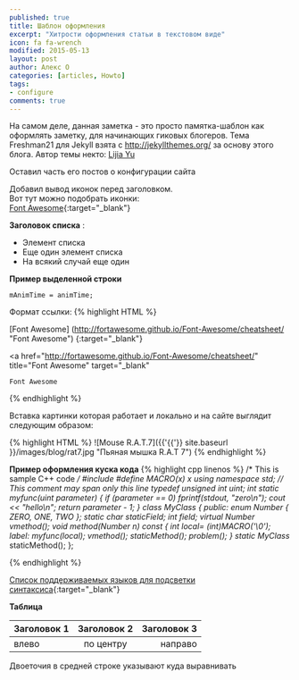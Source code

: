 ```yaml
---
published: true
title: Шаблон оформления
excerpt: "Хитрости оформления статьи в текстовом виде"
icon: fa fa-wrench
modified: 2015-05-13
layout: post
author: Алекс О 
categories: [articles, Howto]
tags:
- configure
comments: true
---
```


На самом деле, данная заметка - это просто памятка-шаблон как оформлять заметку, для начинающих гиковых блогеров.
Тема Freshman21 для Jekyll взята c http://jekyllthemes.org/ за основу этого блога. Автор темы некто:  [Lijia Yu](http://yulijia.net/freshman21/)

Оставил часть его постов о конфигурации сайта

Добавил вывод иконок перед заголовком.  
Вот тут можно подобрать иконки:  
[Font Awesome](http://fortawesome.github.io/Font-Awesome/cheatsheet/ "Font Awesome"){:target="_blank"}

**Заголовок списка** :

  - Элемент списка
  - Еще один элемент списка
  - На всякий случай еще один

**Пример выделенной строки**

`mAnimTime = animTime;`
<!-- more -->

Формат ссылки:
{% highlight HTML %}

[Font Awesome]
(http://fortawesome.github.io/Font-Awesome/cheatsheet/ "Font Awesome")
{:target="_blank"}

<!-- Ссылку необходимо записывать в виде одной строки. 
В примере разбито на строки, чтобы все поместилось на экран
Если все написано правильно в коде получится следующее: -->

<a 
  href="http://fortawesome.github.io/Font-Awesome/cheatsheet/" 
  title="Font Awesome"
  target="_blank"
>
    Font Awesome
</a>

{% endhighlight %}

Вставка картинки которая работает и локально и на сайте выглядит следующим образом:

{% highlight HTML %}
![Mouse R.A.T.7]({{'{{'}} site.baseurl }}/images/blog/rat7.jpg "Пьяная мышка R.A.T 7")
{% endhighlight %}

**Пример оформления куска кода**
{% highlight cpp linenos %}
/* This is sample C++ code */
#include <cstdio>
#define MACRO(x) x
using namespace std;
// This comment may span only this line
typedef unsigned int uint;
int static myfunc(uint parameter) {
  if (parameter == 0) fprintf(stdout, "zero\n");
  cout << "hello\n";
  return parameter - 1;
}
class MyClass {
public:
    enum Number { ZERO, ONE, TWO };
    static char staticField;
    int field;
    virtual Number vmethod();
    void method(Number n) const {
        int local= (int)MACRO('\0');
label: 
        myfunc(local);
        vmethod();
        staticMethod();
        problem();
    }
    static MyClass* staticMethod();
};

{% endhighlight %}

[Список поддерживаемых языков для подсветки синтаксиса](http://pygments.org/languages/){:target="_blank"}


**Таблица**

|Заголовок 1|Заголовок 2|Заголовок 3|
|:--|:-:|--:|
|влево|по центру|направо|

Двоеточия в средней строке указывают куда выравнивать
